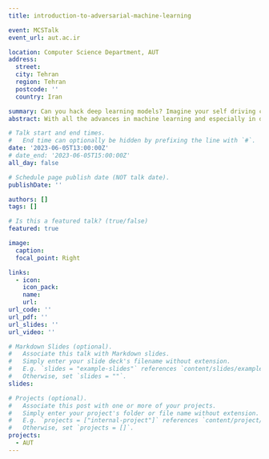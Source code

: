 ```yaml
---
title: introduction-to-adversarial-machine-learning

event: MCSTalk
event_url: aut.ac.ir

location: Computer Science Department, AUT
address:
  street:
  city: Tehran
  region: Tehran
  postcode: ''
  country: Iran

summary: Can you hack deep learning models? Imagine your self driving car sees a "Stop" sign and thinks, yea that is definitely a "120km/h speed limit" sign.
abstract: With all the advances in machine learning and especially in deep learning, you may think that these models are robust and almost perfect in at least the easier tasks such as identifying animals. Unfortunately you're wrong. While these models have shown great achievements in many tasks, even better than humans, they're very vulnerable to a family of attacks called "Adversarial Attacks", an unsolved problem and an active field of research in machine learning, which we are going to talk about in this presentation.

# Talk start and end times.
#   End time can optionally be hidden by prefixing the line with `#`.
date: '2023-06-05T13:00:00Z'
# date_end: '2023-06-05T15:00:00Z'
all_day: false

# Schedule page publish date (NOT talk date).
publishDate: ''

authors: []
tags: []

# Is this a featured talk? (true/false)
featured: true

image:
  caption:
  focal_point: Right

links:
  - icon: 
    icon_pack: 
    name: 
    url: 
url_code: ''
url_pdf: ''
url_slides: ''
url_video: ''

# Markdown Slides (optional).
#   Associate this talk with Markdown slides.
#   Simply enter your slide deck's filename without extension.
#   E.g. `slides = "example-slides"` references `content/slides/example-slides.md`.
#   Otherwise, set `slides = ""`.
slides: 

# Projects (optional).
#   Associate this post with one or more of your projects.
#   Simply enter your project's folder or file name without extension.
#   E.g. `projects = ["internal-project"]` references `content/project/deep-learning/index.md`.
#   Otherwise, set `projects = []`.
projects:
  - AUT
---
```

